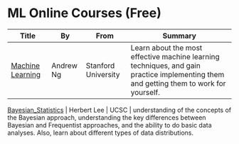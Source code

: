 # ML Online Courses (Free)

Title | By | From | Summary
------|----|------|---
[Machine Learning](https://www.coursera.org/course/ml) | Andrew Ng | Stanford University | Learn about the most effective machine learning techniques, and gain practice implementing them and getting them to work for yourself.

[Bayesian_Statistics](https://www.coursera.org/learn/bayesian-statistics) | Herbert Lee | UCSC | understanding of the concepts of the Bayesian approach, understanding the key differences between Bayesian and Frequentist approaches, and the ability to do basic data analyses. Also, learn about different types of data distributions.